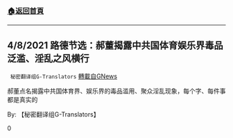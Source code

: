 ###  [:house:返回首頁](https://github.com/ourhimalayas/txt)
---

## 4/8/2021 路德节选：郝董揭露中共国体育娱乐界毒品泛滥、淫乱之风横行
` 秘密翻译组G-Translators` [轉載自GNews](https://gnews.org/zh-hans/1077655/)

郝董点名揭露中共国体育界、娱乐界的毒品滥用、聚众淫乱现象，每个字、每件事都是真实的

By: 【秘密翻译组G-Translators】

0
